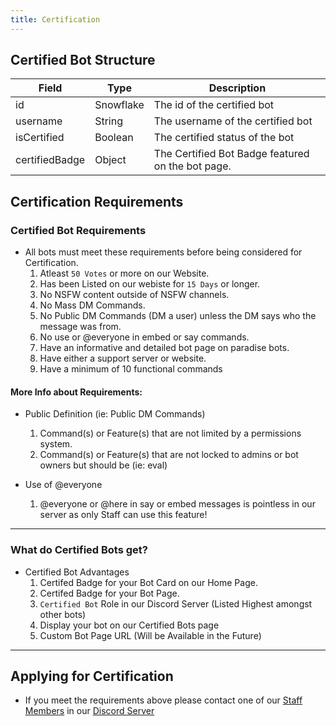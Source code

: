 ```yaml
---
title: Certification
---
```


## Certified Bot Structure
| Field	| Type | Description
|--------------|----------|--------------|
id | Snowflake | The id of the certified bot 
username | String |	The username of the certified bot
isCertified | Boolean	| The certified status of the bot
certifiedBadge | Object | The Certified Bot Badge featured on the bot page.

## Certification Requirements

### Certified Bot Requirements
* All bots must meet these requirements before being considered for Certification.
  1. Atleast `50 Votes` or more on our Website.
  2. Has been Listed on our webiste for `15 Days` or longer.
  3. No NSFW content outside of NSFW channels.
  4. No Mass DM Commands.
  5. No Public DM Commands (DM a user) unless the DM says who the message was from.
  6. No use or @everyone in embed or say commands.
  7. Have an informative and detailed bot page on paradise bots.
  8. Have either a support server or website.
  9. Have a minimum of 10 functional commands

#### More Info about Requirements:
* Public Definition (ie: Public DM Commands)
   1. Command(s) or Feature(s) that are not limited by a permissions system.
   2. Command(s) or Feature(s) that are not locked to admins or bot owners but should be (ie: eval)

* Use of @everyone
   1. @everyone or @here in say or embed messages is pointless in our server as only Staff can use this feature!

---


### What do Certified Bots get?
* Certified Bot Advantages
  1. Certifed Badge for your Bot Card on our Home Page.
  2. Certifed Badge for your Bot Page.
  3. `Certified Bot` Role in our Discord Server (Listed Highest amongst other bots)
  4. Display your bot on our Certified Bots page
  5. Custom Bot Page URL (Will be Available in the Future)

---

## Applying for Certification
* If you meet the requirements above please contact one of our [Staff Members](https://paradisebots.net/staff) in our [Discord Server](https://paradisebots.net/join)

